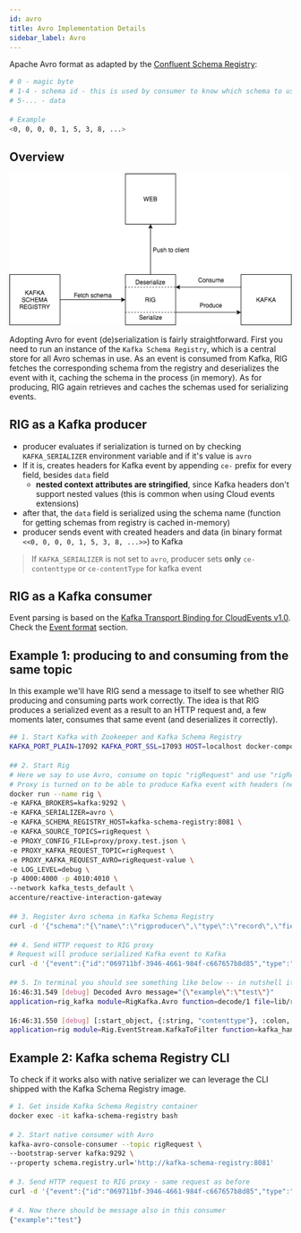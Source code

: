 ```yaml
---
id: avro
title: Avro Implementation Details
sidebar_label: Avro
---
```


Apache Avro format as adapted by the [Confluent Schema Registry](https://docs.confluent.io/current/schema-registry/docs/serializer-formatter.html#wire-format):

```bash
# 0 - magic byte
# 1-4 - schema id - this is used by consumer to know which schema to use for deserialization
# 5-... - data

# Example
<0, 0, 0, 0, 1, 5, 3, 8, ...>
```

## Overview

![event-serialization-avro](assets/event-serialization-avro.png)

Adopting Avro for event (de)serialization is fairly straightforward. First you need to run an instance of the `Kafka Schema Registry`, which is a central store for all Avro schemas in use. As an event is consumed from Kafka, RIG fetches the corresponding schema from the registry and deserializes the event with it, caching the schema in the process (in memory). As for producing, RIG again retrieves and caches the schemas used for serializing events.

## RIG as a Kafka producer

- producer evaluates if serialization is turned on by checking `KAFKA_SERIALIZER` environment variable and if it's value is `avro`
- If it is, creates headers for Kafka event by appending `ce-` prefix for every field, besides `data` field
  - **nested context attributes are stringified**, since Kafka headers don't support nested values (this is common when using Cloud events extensions)
- after that, the `data` field is serialized using the schema name (function for getting schemas from registry is cached in-memory)
- producer sends event with created headers and data (in binary format `<<0, 0, 0, 0, 1, 5, 3, 8, ...>>`) to Kafka

> If `KAFKA_SERIALIZER` is not set to `avro`, producer sets **only** `ce-contenttype` or `ce-contentType` for kafka event

## RIG as a Kafka consumer

Event parsing is based on the [Kafka Transport Binding for CloudEvents v1.0](https://github.com/cloudevents/spec/blob/v1.0/kafka-protocol-binding.md). Check the [Event format](./event-format.md#kafka-transport-binding) section.

## Example 1: producing to and consuming from the same topic

In this example we'll have RIG send a message to itself to see whether RIG producing and consuming parts work correctly. The idea is that RIG produces a serialized event as a result to an HTTP request and, a few moments later, consumes that same event (and deserializes it correctly).

```bash
## 1. Start Kafka with Zookeeper and Kafka Schema Registry
KAFKA_PORT_PLAIN=17092 KAFKA_PORT_SSL=17093 HOST=localhost docker-compose -f integration_tests/kafka_tests/docker-compose.yml up -d

## 2. Start Rig
# Here we say to use Avro, consume on topic "rigRequest" and use "rigRequest-value" schema from Kafka Schema Registry
# Proxy is turned on to be able to produce Kafka event with headers (needed for cloud events)
docker run --name rig \
-e KAFKA_BROKERS=kafka:9292 \
-e KAFKA_SERIALIZER=avro \
-e KAFKA_SCHEMA_REGISTRY_HOST=kafka-schema-registry:8081 \
-e KAFKA_SOURCE_TOPICS=rigRequest \
-e PROXY_CONFIG_FILE=proxy/proxy.test.json \
-e PROXY_KAFKA_REQUEST_TOPIC=rigRequest \
-e PROXY_KAFKA_REQUEST_AVRO=rigRequest-value \
-e LOG_LEVEL=debug \
-p 4000:4000 -p 4010:4010 \
--network kafka_tests_default \
accenture/reactive-interaction-gateway

## 3. Register Avro schema in Kafka Schema Registry
curl -d '{"schema":"{\"name\":\"rigproducer\",\"type\":\"record\",\"fields\":[{\"name\":\"example\",\"type\":\"string\"}]}"}' -H "Content-Type: application/vnd.schemaregistry.v1+json" -X POST http://localhost:8081/subjects/rigRequest-value/versions

## 4. Send HTTP request to RIG proxy
# Request will produce serialized Kafka event to Kafka
curl -d '{"event":{"id":"069711bf-3946-4661-984f-c667657b8d85","type":"com.example","time":"2018-04-05T17:31:00Z","specversion":"0.2","source":"\/cli","contenttype":"avro\/binary","data":{"example":"test"}},"partition":"test_key"}' -H "Content-Type: application/json" -X POST http://localhost:4000/myapi/publish-async

## 5. In terminal you should see something like below -- in nutshell it means event was successfully consumed, deserialized and forwarded to UI client
16:46:31.549 [debug] Decoded Avro message="{\"example\":\"test\"}"
application=rig_kafka module=RigKafka.Avro function=decode/1 file=lib/rig_kafka/avro.ex line=28 pid=<0.419.0>

16:46:31.550 [debug] [:start_object, {:string, "contenttype"}, :colon, {:string, "avro/binary"}, :comma, {:string, "data"}, :colon, :start_object, {:string, "example"}, :colon, {:string, "test"}, :end_object, :comma, {:string, "id"}, :colon, {:string, "069711bf-3946-4661-984f-c667657b8d85"}, :comma, {:string, "rig"}, :colon, :start_object, {:string, "correlation"}, :colon, {:string, "g2dkAA1ub25vZGVAbm9ob3N0AAADzAAAAAAA"}, :comma, {:string, "headers"}, :colon, :start_array, :start_array, {:string, "accept"}, :end_array, :comma, :start_array, {:string, "*/*"}, :end_array, :comma, :start_array, {:string, "content-length"}, :end_array, :comma, :start_array, {:string, "221"}, :end_array, :comma, :start_array, {:string, "content-type"}, :end_array, :comma, :start_array, {:string, ...}, :end_array, ...]
application=rig module=Rig.EventStream.KafkaToFilter function=kafka_handler/1 file=lib/rig/event_stream/kafka_to_filter.ex line=20 pid=<0.419.0>
```

## Example 2: Kafka schema Registry CLI

To check if it works also with native serializer we can leverage the CLI shipped with the Kafka Schema Registry image.

```bash
# 1. Get inside Kafka Schema Registry container
docker exec -it kafka-schema-registry bash

# 2. Start native consumer with Avro
kafka-avro-console-consumer --topic rigRequest \
--bootstrap-server kafka:9292 \
--property schema.registry.url='http://kafka-schema-registry:8081'

# 3. Send HTTP request to RIG proxy - same request as before
curl -d '{"event":{"id":"069711bf-3946-4661-984f-c667657b8d85","type":"com.example","time":"2018-04-05T17:31:00Z","specversion":"0.2","source":"\/cli","contenttype":"avro\/binary","data":{"example":"test"}},"partition":"test_key"}' -H "Content-Type: application/json" -X POST http://localhost:4000/myapi/publish-async

# 4. Now there should be message also in this consumer
{"example":"test"}
```
